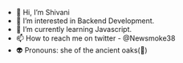 - 👋 Hi, I’m Shivani 
- 👾 I’m interested in Backend Development.
- 🌱 I’m currently learning Javascript.
- 📫 How to reach me on twitter - @Newsmoke38
- 👽 Pronouns: she of the ancient oaks(🍁)

<!---
NewSmoke38/NewSmoke38 is a ✨ special ✨ repository because its `README.md` (this file) appears on your GitHub profile.
You can click the Preview link to take a look at your changes.
--->
